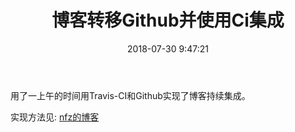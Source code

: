 ﻿---
title: 博客转移Github并使用Ci集成
date: 2018-07-30 9:47:21
categories:
- Code
tags:
 - 随笔
---

用了一上午的时间用Travis-CI和Github实现了博客持续集成。

实现方法见: [nfz的博客](https://blog.nfz.moe/archives/hexo-auto-deploy-with-travis-ci.html)